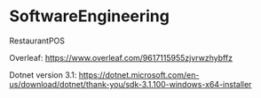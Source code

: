 # SoftwareEngineering

RestaurantPOS

Overleaf: https://www.overleaf.com/9617115955zjvrwzhybffz

Dotnet version 3.1: https://dotnet.microsoft.com/en-us/download/dotnet/thank-you/sdk-3.1.100-windows-x64-installer

